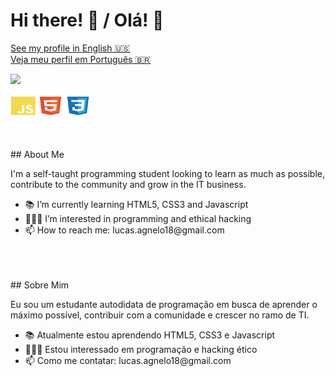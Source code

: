 # Hi there! 👋 / Olá! 👋
<a href="#en">See my profile in English 🇺🇸</a><br>
<a href="#pt-br">Veja meu perfil em Português 🇧🇷</a>
<div>
  <img height:180em src="https://github-readme-stats.vercel.app/api?username=lucas-agnelo&count_private=true&show_icons=true&theme=tokyonight">
</div>
<div style="display: inline_block"><br>
  <img style="text-align: center;" alt="Rafa-Js" height="30" width="40" src="https://raw.githubusercontent.com/devicons/devicon/master/icons/javascript/javascript-plain.svg">
  <img style="text-align: center;"  alt="Rafa-HTML" height="30" width="40" src="https://raw.githubusercontent.com/devicons/devicon/master/icons/html5/html5-original.svg">
  <img style="text-align: center;"  alt="Rafa-CSS" height="30" width="40" src="https://raw.githubusercontent.com/devicons/devicon/master/icons/css3/css3-original.svg">
</div>
<br id="en">
<br>
<br>
<div>
  ## About Me
  <p>I'm a self-taught programming student looking to learn as much as possible, contribute to the community and grow in the IT business.</p>
  <ul>
    <li>📚 I’m currently learning HTML5, CSS3 and Javascript</li>
    <li>🧑🏻‍💻 I’m interested in programming and ethical hacking</li>
    <li>📫 How to reach me: lucas.agnelo18@gmail.com</li>
  </ul>
</div>
<br id="en">
<br>
<br>
<div id="pt-br">
  ## Sobre Mim
  <p>Eu sou um estudante autodidata de programação em busca de aprender o máximo possível, contribuir com a comunidade e crescer no ramo de TI.</p>
  <ul>
    <li>📚 Atualmente estou aprendendo HTML5, CSS3 e Javascript</li>
    <li>🧑🏻‍💻 Estou interessado em programação e hacking ético</li>
    <li>📫 Como me contatar: lucas.agnelo18@gmail.com</li>
  </ul>
</div>

<!--
**lucas-agnelo/lucas-agnelo** is a ✨ _special_ ✨ repository because its `README.md` (this file) appears on your GitHub profile.

Here are some ideas to get you started:

- 🔭 I’m currently working on ...
- 🌱 I’m currently learning ...
- 👯 I’m looking to collaborate on ...
- 🤔 I’m looking for help with ...
- 💬 Ask me about ...
- 📫 How to reach me: ...
- 😄 Pronouns: ...
- ⚡ Fun fact: ...
-->